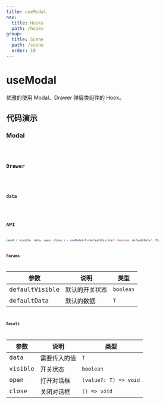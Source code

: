 ```yaml
---
title: useModal
nav:
  title: Hooks
  path: /hooks
group:
  title: Scene
  path: /scene
  order: 10
---
```


# useModal

优雅的使用 Modal、Drawer 弹层类组件的 Hook。

## 代码演示

### Modal

<code src="./demo/demo01.tsx" />

### Drawer

<code src="./demo/demo02.tsx" />

### data

<code src="./demo/demo03.tsx" />

## API

```ts
const { visible, data, open, close } = useModal<T>(defaultVisible?: boolean, defaultData?: T);
```

### Params

|参数|说明|类型|
|---|---|---|
|defaultVisible|默认的开关状态|`boolean`|
|defaultData|默认的数据|`T`|

### Result

|参数|说明|类型|
|---|---|---|
|data|需要传入的值|`T`|
|visible|开关状态|`boolean`|
|open|打开对话框|`(value?: T) => void`|
|close|关闭对话框|`() => void`|
